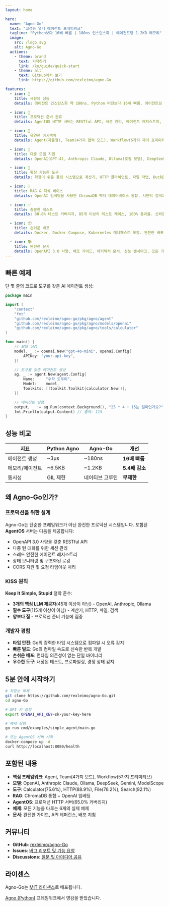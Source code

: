 ```yaml
---
layout: home

hero:
  name: "Agno-Go"
  text: "고성능 멀티 에이전트 프레임워크"
  tagline: "Python보다 16배 빠름 | 180ns 인스턴스화 | 에이전트당 1.2KB 메모리"
  image:
    src: /logo.svg
    alt: Agno-Go
  actions:
    - theme: brand
      text: 시작하기
      link: /ko/guide/quick-start
    - theme: alt
      text: GitHub에서 보기
      link: https://github.com/rexleimo/agno-Go

features:
  - icon: 🚀
    title: 극한의 성능
    details: 에이전트 인스턴스화 약 180ns, Python 버전보다 16배 빠름. 에이전트당 메모리 사용량은 단 1.2KB이며 네이티브 Go 동시성을 지원합니다.

  - icon: 🤖
    title: 프로덕션 준비 완료
    details: AgentOS HTTP 서버는 RESTful API, 세션 관리, 에이전트 레지스트리, 상태 모니터링, 포괄적인 오류 처리를 기본 제공합니다.

  - icon: 🧩
    title: 유연한 아키텍처
    details: Agent(자율형), Team(4가지 협력 모드), Workflow(5가지 제어 프리미티브) 중 선택하여 멀티 에이전트 시스템을 구축하세요.

  - icon: 🔌
    title: 다중 모델 지원
    details: OpenAI(GPT-4), Anthropic Claude, Ollama(로컬 모델), DeepSeek, Google Gemini, ModelScope를 기본 지원합니다.

  - icon: 🔧
    title: 확장 가능한 도구
    details: 확장이 쉬운 툴킷 시스템으로 계산기, HTTP 클라이언트, 파일 작업, DuckDuckGo 검색을 기본 제공. 몇 분 만에 커스텀 도구를 만들 수 있습니다.

  - icon: 💾
    title: RAG & 지식 베이스
    details: OpenAI 임베딩을 사용한 ChromaDB 벡터 데이터베이스 통합. 시맨틱 검색과 지식 베이스를 갖춘 지능형 에이전트를 구축하세요.

  - icon: ✅
    title: 충분한 테스트
    details: 80.8% 테스트 커버리지, 85개 이상의 테스트 케이스, 100% 통과율. 신뢰할 수 있는 프로덕션 품질의 코드입니다.

  - icon: 📦
    title: 손쉬운 배포
    details: Docker, Docker Compose, Kubernetes 매니페스트 포함. 완전한 배포 가이드와 함께 몇 분 안에 모든 클라우드 플랫폼에 배포 가능합니다.

  - icon: 📚
    title: 완전한 문서
    details: OpenAPI 3.0 사양, 배포 가이드, 아키텍처 문서, 성능 벤치마크, 모든 기능에 대한 실제 예제를 제공합니다.
---
```


## 빠른 예제

단 몇 줄의 코드로 도구를 갖춘 AI 에이전트 생성:

```go
package main

import (
    "context"
    "fmt"
    "github.com/rexleimo/agno-go/pkg/agno/agent"
    "github.com/rexleimo/agno-go/pkg/agno/models/openai"
    "github.com/rexleimo/agno-go/pkg/agno/tools/calculator"
)

func main() {
    // 모델 생성
    model, _ := openai.New("gpt-4o-mini", openai.Config{
        APIKey: "your-api-key",
    })

    // 도구를 갖춘 에이전트 생성
    ag, _ := agent.New(agent.Config{
        Name:     "수학 도우미",
        Model:    model,
        Toolkits: []toolkit.Toolkit{calculator.New()},
    })

    // 에이전트 실행
    output, _ := ag.Run(context.Background(), "25 * 4 + 15는 얼마인가요?")
    fmt.Println(output.Content) // 출력: 115
}
```

## 성능 비교

| 지표 | Python Agno | Agno-Go | 개선 |
|--------|-------------|---------|-------------|
| 에이전트 생성 | ~3μs | ~180ns | **16배 빠름** |
| 메모리/에이전트 | ~6.5KB | ~1.2KB | **5.4배 감소** |
| 동시성 | GIL 제한 | 네이티브 고루틴 | **무제한** |

## 왜 Agno-Go인가?

### 프로덕션을 위한 설계

Agno-Go는 단순한 프레임워크가 아닌 완전한 프로덕션 시스템입니다. 포함된 **AgentOS** 서버는 다음을 제공합니다:

- OpenAPI 3.0 사양을 갖춘 RESTful API
- 다중 턴 대화를 위한 세션 관리
- 스레드 안전한 에이전트 레지스트리
- 상태 모니터링 및 구조화된 로깅
- CORS 지원 및 요청 타임아웃 처리

### KISS 원칙

**Keep It Simple, Stupid** 철학 준수:

- **3개의 핵심 LLM 제공자**(45개 이상이 아님) - OpenAI, Anthropic, Ollama
- **필수 도구**(115개 이상이 아님) - 계산기, HTTP, 파일, 검색
- **양보다 질** - 프로덕션 준비 기능에 집중

### 개발자 경험

- **타입 안전**: Go의 강력한 타입 시스템으로 컴파일 시 오류 감지
- **빠른 빌드**: Go의 컴파일 속도로 신속한 반복 개발
- **손쉬운 배포**: 런타임 의존성이 없는 단일 바이너리
- **우수한 도구**: 내장된 테스트, 프로파일링, 경쟁 상태 감지

## 5분 안에 시작하기

```bash
# 저장소 복제
git clone https://github.com/rexleimo/agno-Go.git
cd agno-Go

# API 키 설정
export OPENAI_API_KEY=sk-your-key-here

# 예제 실행
go run cmd/examples/simple_agent/main.go

# 또는 AgentOS 서버 시작
docker-compose up -d
curl http://localhost:8080/health
```

## 포함된 내용

- **핵심 프레임워크**: Agent, Team(4가지 모드), Workflow(5가지 프리미티브)
- **모델**: OpenAI, Anthropic Claude, Ollama, DeepSeek, Gemini, ModelScope
- **도구**: Calculator(75.6%), HTTP(88.9%), File(76.2%), Search(92.1%)
- **RAG**: ChromaDB 통합 + OpenAI 임베딩
- **AgentOS**: 프로덕션 HTTP 서버(65.0% 커버리지)
- **예제**: 모든 기능을 다루는 6개의 실제 예제
- **문서**: 완전한 가이드, API 레퍼런스, 배포 지침

## 커뮤니티

- **GitHub**: [rexleimo/agno-Go](https://github.com/rexleimo/agno-Go)
- **Issues**: [버그 리포트 및 기능 요청](https://github.com/rexleimo/agno-Go/issues)
- **Discussions**: [질문 및 아이디어 공유](https://github.com/rexleimo/agno-Go/discussions)

## 라이센스

Agno-Go는 [MIT 라이센스](https://github.com/rexleimo/agno-Go/blob/main/LICENSE)로 배포됩니다.

[Agno (Python)](https://github.com/agno-agi/agno) 프레임워크에서 영감을 받았습니다.
